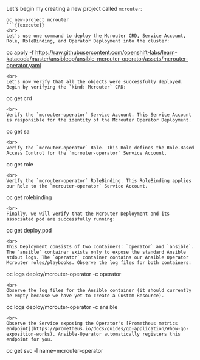 Let's begin my creating a new project called `mcrouter`:

```
oc new-project mcrouter
```{{execute}}
<br>
Let's use one command to deploy the Mcrouter CRD, Service Account, Role, RoleBinding, and Operator Deployment into the cluster:

```
oc apply -f https://raw.githubusercontent.com/openshift-labs/learn-katacoda/master/ansibleop/ansible-mcrouter-operator/assets/mcrouter-operator.yaml
```{{execute}}
<br>
Let's now verify that all the objects were successfully deployed. Begin by verifying the `kind: Mcrouter` CRD:

```
oc get crd
```{{execute}}
<br>
Verify the `mcrouter-operator` Service Account. This Service Account is responsible for the identity of the Mcrouter Operator Deployment.

```
oc get sa
```{{execute}}
<br>
Verify the `mcrouter-operator` Role. This Role defines the Role-Based Access Control for the `mcrouter-operator` Service Account.

```
oc get role
```{{execute}}
<br>
Verify the `mcrouter-operator` RoleBinding. This RoleBinding applies our Role to the `mcrouter-operator` Service Account.

```
oc get rolebinding
```{{execute}}
<br>
Finally, we will verify that the Mcrouter Deployment and its associated pod are successfully running:

```
oc get deploy,pod
```{{execute}}
<br>
This Deployment consists of two containers: `operator` and `ansible`. The `ansible` container exists only to expose the standard Ansible stdout logs. The `operator` container contains our Ansible Operator Mcrouter roles/playbooks. Observe the log files for both containers:

```
oc logs deploy/mcrouter-operator -c operator
```{{execute}}
<br>
Observe the log files for the Ansible container (it should currently be empty because we have yet to create a Custom Resource).

```
oc logs deploy/mcrouter-operator -c ansible
```{{execute}}
<br>
Observe the Service exposing the Operator's [Prometheus metrics endpoint](https://prometheus.io/docs/guides/go-application/#how-go-exposition-works). Ansible-Operator automatically registers this endpoint for you.

```
oc get svc -l name=mcrouter-operator
```{{execute}}
